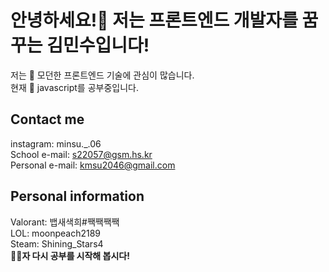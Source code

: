 # __안녕하세요!🤚 저는 프론트엔드 개발자를 꿈꾸는 김민수입니다!__
저는 👀 모던한 프론트엔드 기술에 관심이 많습니다.  
현재 🌱 javascript를 공부중입니다.
## __Contact me__
instagram: minsu._.06  
School e-mail: s22057@gsm.hs.kr  
Personal e-mail: kmsu2046@gmail.com  
## __Personal information__
Valorant: 뱁새색희#짹짹짹짹  
LOL: moonpeach2189  
Steam: Shining_Stars4  
__📖📖자 다시 공부를 시작해 봅시다!__

